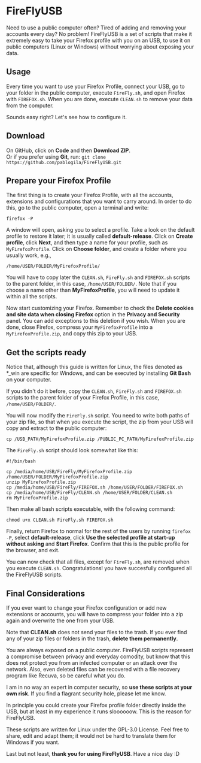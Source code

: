 # FireFlyUSB

Need to use a public computer often? Tired of adding and removing your accounts every day? No problem! FireFlyUSB is a set of scripts that make it extremely easy to take your Firefox profile with you on an USB, to use it on public computers (Linux or Windows) without worrying about exposing your data.   


## Usage

Every time you want to use your Firefox Profile, connect your USB, go to your folder in the public computer, execute `FireFly.sh`, and open Firefox with `FIREFOX.sh`. When you are done, execute `CLEAN.sh` to remove your data from the computer.  

Sounds easy right? Let's see how to configure it.


## Download

On GitHub, click on **Code** and then **Download ZIP**.  
Or if you prefer using **Git**, run: `git clone https://github.com/pablogila/FireFlyUSB.git`  


## Prepare your Firefox Profile

The first thing is to create your Firefox Profile, with all the accounts, extensions and configurations that you want to carry around. In order to do this, go to the public computer, open a terminal and write:  

`firefox -P`  

A window will open, asking you to select a profile. Take a look on the default profile to restore it later; it is usually called **default-release**. Click on **Create profile**, click **Next**, and then type a name for your profile, such as `MyFirefoxProfile`. Click on **Choose folder**, and create a folder where you usually work, e.g.,  

`/home/USER/FOLDER/MyFirefoxProfile/`  

You will have to copy later the `CLEAN.sh`, `FireFly.sh` and `FIREFOX.sh` scripts to the parent folder, in this case, `/home/USER/FOLDER/`. Note that if you choose a name other than **MyFirefoxProfile**, you will need to update it within all the scripts.  

Now start customizing your Firefox. Remember to check the **Delete cookies and site data when closing Firefox** option in the **Privacy and Security** panel. You can add exceptions to this deletion if you wish. When you are done, close Firefox, compress your `MyFirefoxProfile` into a `MyFirefoxProfile.zip`, and copy this zip to your USB.  


## Get the scripts ready

Notice that, although this guide is written for Linux, the files denoted as *_win are specific for Windows, and can be executed by installing **Git Bash** on your computer.  

If you didn't do it before, copy the `CLEAN.sh`, `FireFly.sh` and `FIREFOX.sh` scripts to the parent folder of your Firefox Profile, in this case, `/home/USER/FOLDER/`.  

You will now modify the `FireFly.sh` script. You need to write both paths of your zip file, so that when you execute the script, the zip from your USB will copy and extract to the public computer:  

`cp /USB_PATH/MyFirefoxProfile.zip /PUBLIC_PC_PATH/MyFirefoxProfile.zip`  

The `FireFly.sh` script should look somewhat like this:  

```shell
#!/bin/bash

cp /media/home/USB/FireFly/MyFirefoxProfile.zip /home/USER/FOLDER/MyFirefoxProfile.zip
unzip MyFirefoxProfile.zip
cp /media/home/USB/FireFly/FIREFOX.sh /home/USER/FOLDER/FIREFOX.sh
cp /media/home/USB/FireFly/CLEAN.sh /home/USER/FOLDER/CLEAN.sh
rm MyFirefoxProfile.zip
```

Then make all bash scripts executable, with the following command:  

`chmod u+x CLEAN.sh FireFly.sh FIREFOX.sh`  

Finally, return Firefox to normal for the rest of the users by running `firefox -P`, select **default-release**, click **Use the selected profile at start-up without asking** and **Start Firefox**. Confirm that this is the public profile for the browser, and exit.  

You can now check that all files, except for `FireFly.sh`, are removed when you execute `CLEAN.sh`. Congratulations! you have succesfully configured all the FireFlyUSB scripts.  


## Final Considerations

If you ever want to change your Firefox configuration or add new extensions or accounts, you will have to compress your folder into a zip again and overwrite the one from your USB.  

Note that **CLEAN.sh** does not send your files to the trash. If you ever find any of your zip files or folders in the trash, **delete them permanently**.  

You are always exposed on a public computer. FireFlyUSB scripts represent a compromise between privacy and everyday comodity, but know that this does not protect you from an infected computer or an attack over the network. Also, even deleted files can be recovered with a file recovery program like Recuva, so be careful what you do.

I am in no way an expert in computer security, so **use these scripts at your own risk**. If you find a flagrant security hole, please let me know.  

In principle you could create your Firefox profile folder directly inside the USB, but at least in my experience it runs sloooooow. This is the reason for FireFlyUSB.  

These scripts are written for Linux under the GPL-3.0 License. Feel free to share, edit and adapt them; it would not be hard to translate them for Windows if you want.  

Last but not least, **thank you for using FireFlyUSB**. Have a nice day :D  
